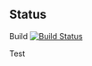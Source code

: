 
## Status 
Build
[![Build Status](http://35.245.23.75:8080/buildStatus/icon?job=VOTING_FOLDER%2Fworker-build)](http://35.245.23.75:8080/job/VOTING_FOLDER/job/worker-build/)

Test

